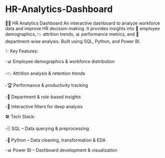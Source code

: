 # HR-Analytics-Dashboard
👩‍💼 HR Analytics Dashboard
An interactive dashboard to analyze workforce data and improve HR decision-making. It provides insights into 👥 employee demographics, 📉 attrition trends, 📊 performance metrics, and 🏢 department-wise analysis. Built using SQL, Python, and Power BI.

✨ Key Features:

-📊 Employee demographics & workforce distribution

-📉 Attrition analysis & retention trends

-🏆 Performance & productivity tracking

-🏢 Department & role-based insights

-🔎 Interactive filters for deep analysis

🛠 Tech Stack:

-🗄 SQL – Data querying & preprocessing

-🐍 Python – Data cleaning, transformation & EDA

-📊 Power BI – Dashboard development & visualization
